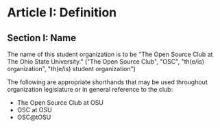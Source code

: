 # Article I: Definition

## Section I: Name

The name of this student organization is to be "The Open Source Club at The Ohio State
University." ("The Open Source Club", "OSC", "th(e/is) organization", "th(e/is) student
organization")

The following are appropriate shorthands that may be used throughout organization
legislature or in general reference to the club:

* The Open Source Club at OSU
* OSC at OSU
* OSC@tOSU
